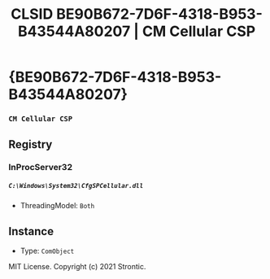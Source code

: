 ﻿---
title: "CLSID BE90B672-7D6F-4318-B953-B43544A80207 | CM Cellular CSP"
excerpt: What is COM-Object CLSID BE90B672-7D6F-4318-B953-B43544A80207?
---

# {BE90B672-7D6F-4318-B953-B43544A80207}

### `CM Cellular CSP`

## Registry


### InProcServer32

##### `C:\Windows\System32\CfgSPCellular.dll`
* ThreadingModel: `Both`

## Instance

* Type: `ComObject`

MIT License. Copyright (c) 2021 Strontic.


